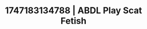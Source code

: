 ---
categories:
- Cinematic erotica
- BookTok after dark
- Delirious pleasure
- Authentic sex
- Animation
image: /assets/images/1747183134788.jpg
layout: post
seo:
  description: Featured content with artistic ABDL Play, Scat Fetish. HD images available.
  keywords: ABDL Play, Scat Fetish
  og_image: /assets/images/1747183134788.jpg
  schema_type: VisualArtwork
tags:
- ABDL Play
- Scat Fetish
- '#1747183134788'
title: 1747183134788 | ABDL Play Scat Fetish
---